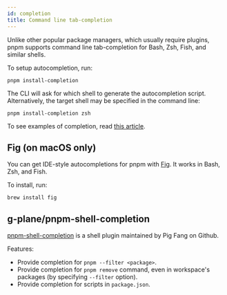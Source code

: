 ```yaml
---
id: completion
title: Command line tab-completion
---
```


Unlike other popular package managers, which usually require plugins, pnpm
supports command line tab-completion for Bash, Zsh, Fish, and similar shells.

To setup autocompletion, run:

```text
pnpm install-completion
```

The CLI will ask for which shell to generate the autocompletion script.
Alternatively, the target shell may be specified in the command line:

```text
pnpm install-completion zsh
```

To see examples of completion, read [this article].

[this article]: https://medium.com/pnpm/pnpm-v4-9-comes-with-command-completion-a411715260b4

## Fig (on macOS only)

You can get IDE-style autocompletions for pnpm with [Fig]. It works in Bash, Zsh, and Fish.

To install, run:

```text
brew install fig
```

[Fig]: https://fig.io/

## g-plane/pnpm-shell-completion

[pnpm-shell-completion] is a shell plugin maintained by Pig Fang on Github.

Features:

- Provide completion for `pnpm --filter <package>`.
- Provide completion for `pnpm remove` command, even in workspace's packages (by specifying `--filter` option).
- Provide completion for scripts in `package.json`.

[pnpm-shell-completion]: https://github.com/g-plane/pnpm-shell-completion
